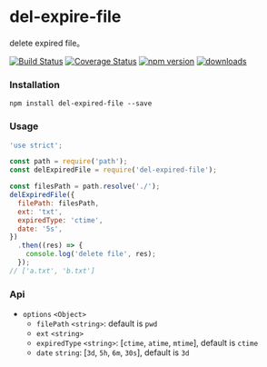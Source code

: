 # del-expire-file
delete expired file。

[![Build Status](https://travis-ci.org/wulv/del-expired-file.png)](https://travis-ci.org/wulv/del-expired-file)
[![Coverage Status](https://img.shields.io/coveralls/wulv/del-expired-file/master.svg?style=flat)](https://coveralls.io/github/wulv/del-expired-file?branch=master)
[![npm version](https://img.shields.io/npm/v/del-expired-file.svg?style=flat)](https://www.npmjs.com/package/del-expired-file)
[![downloads](https://img.shields.io/npm/dt/del-expired-file.svg)]()
### Installation
```
npm install del-expired-file --save
```

### Usage
```js
'use strict';

const path = require('path');
const delExpiredFile = require('del-expired-file');

const filesPath = path.resolve('./');
delExpiredFile({
  filePath: filesPath,
  ext: 'txt',
  expiredType: 'ctime',
  date: '5s',
})
  .then((res) => {
    console.log('delete file', res);
  });
// ['a.txt', 'b.txt']
```

### Api
- `options` `<Object>`
  - `filePath` `<string>`: default is `pwd`
  - `ext` `<string>`
  - `expiredType` `<string>`: [`ctime`, `atime`, `mtime`], default is `ctime`
  - `date` `string`: [`3d`, `5h`, `6m`, `30s`], default is `3d`